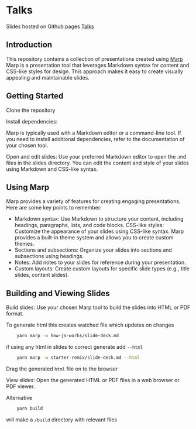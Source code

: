 # Talks

Slides hosted on Github pages [Talks](https://cbrannen9a.github.io/talks/talks/slides)

## Introduction

This repository contains a collection of presentations created using [Marp](https://marp.app/) Marp is a presentation tool that leverages Markdown syntax for content and CSS-like styles for design. This approach makes it easy to create visually appealing and maintainable slides.

## Getting Started

Clone the repository

Install dependencies:

Marp is typically used with a Markdown editor or a command-line tool. If you need to install additional dependencies, refer to the documentation of your chosen tool.

Open and edit slides: Use your preferred Markdown editor to open the .md files in the slides directory. You can edit the content and style of your slides using Markdown and CSS-like syntax.

## Using Marp

Marp provides a variety of features for creating engaging presentations. Here are some key points to remember:

- Markdown syntax: Use Markdown to structure your content, including headings, paragraphs, lists, and code blocks.
  CSS-like styles: Customize the appearance of your slides using CSS-like syntax. Marp provides a built-in theme system and allows you to create custom themes.
- Sections and subsections: Organize your slides into sections and subsections using headings.
- Notes: Add notes to your slides for reference during your presentation.
- Custom layouts: Create custom layouts for specific slide types (e.g., title slides, content slides).

## Building and Viewing Slides

Build slides: Use your chosen Marp tool to build the slides into HTML or PDF format.

To generate html this creates watched file which updates on changes

```sh
    yarn marp -w how-js-works/slide-deck.md
```

if using any html in slides to correct generate add `--html`

```sh
    yarn marp -w starter-remix/slide-deck.md --html
```

Drag the generated `html` file on to the browser

View slides: Open the generated HTML or PDF files in a web browser or PDF viewer.

Alternative

```sh
    yarn build
```

will make a `/build` directory with relevant files
